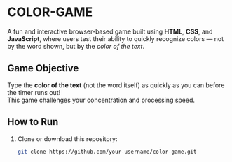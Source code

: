 # COLOR-GAME
A fun and interactive browser-based game built using **HTML**, **CSS**, and **JavaScript**, where users test their ability to quickly recognize colors — not by the word shown, but by the *color of the text*.
## Game Objective
Type the **color of the text** (not the word itself) as quickly as you can before the timer runs out!  
This game challenges your concentration and processing speed.
## How to Run
1. Clone or download this repository:
   ```bash
   git clone https://github.com/your-username/color-game.git
